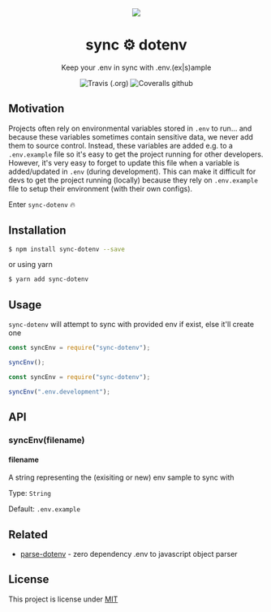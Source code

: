 <div align="center">
	<img src="https://i.imgur.com/TRGtM83.gif">
	<h1 style="font-weight:bold;">sync ⚙️ dotenv</h1>
    <p>Keep your .env in sync with .env.(ex|s)ample</p>
    <img alt="Travis (.org)" src="https://img.shields.io/travis/codeshifu/sync-dotenv.svg?logo=travis">
	<img alt="Coveralls github" src="https://img.shields.io/coveralls/github/codeshifu/sync-dotenv.svg?style=popout">
</div>

## Motivation

Projects often rely on environmental variables stored in `.env` to run... and because these
variables sometimes contain sensitive data, we never add them to source control.
Instead, these variables are added e.g. to a `.env.example` file so it's easy to
get the project running for other developers. However, it's very easy to forget to update this file
when a variable is added/updated in `.env` (during development). This can make
it difficult for devs to get the project running (locally) because they rely on
`.env.example` file to setup their environment (with their own configs).

Enter `sync-dotenv` 🔥

## Installation

```bash
$ npm install sync-dotenv --save
```

or using yarn

```bash
$ yarn add sync-dotenv
```

## Usage

`sync-dotenv` will attempt to sync with provided env if exist, else it'll create one

```javascript
const syncEnv = require("sync-dotenv");

syncEnv();
```

```javascript
const syncEnv = require("sync-dotenv");

syncEnv(".env.development");
```

## API

### syncEnv(filename)

#### filename

A string representing the (exisiting or new) env sample to sync with

Type: `String`

Default: `.env.example`

## Related

- [parse-dotenv](https://github.com/codeshifu/parse-dotenv) - zero dependency .env to javascript object parser

## License

This project is license under
[MIT](https://github.com/codeshifu/sync-dotenv/blob/master/LICENSE)
